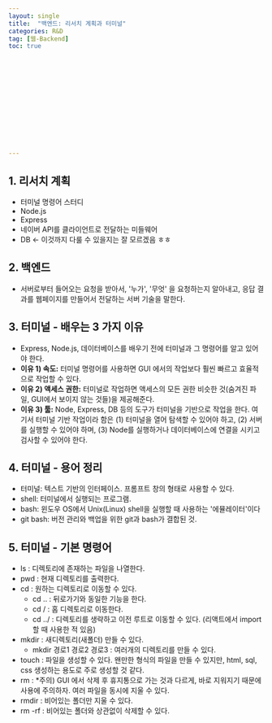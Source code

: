 ```yaml
---
layout: single
title:  "백엔드: 리서치 계획과 터미널"
categories: R&D
tag: [웹-Backend]
toc: true 














---
```


## 1. 리서치 계획

- 터미널 명령어 스터디
- Node.js
- Express
- 네이버 API를 클라이언트로 전달하는 미들웨어
- DB ← 이것까지 다룰 수 있을지는 잘 모르겠음 ㅎㅎ





## 2. 백엔드

- 서버로부터 들어오는 요청을 받아서, '누가', '무엇' 을 요청하는지 알아내고, 응답 결과를 웹페이지를 만들어서 전달하는 서버 기술을 말한다.





## 3. 터미널 - 배우는 3 가지 이유

- Express, Node.js, 데이터베이스를 배우기 전에 터미널과 그 명령어를 알고 있어야 한다.
- **이유 1) 속도:** 터미널 명령어를 사용하면 GUI 에서의 작업보다 훨씬 빠르고 효율적으로 작업할 수 있다.
- **이유 2) 액세스 권한:** 터미널로 작업하면 액세스의 모든 권한 비슷한 것(숨겨진 파일, GUI에서 보이지 않는 것들)을 제공해준다. 
- **이유 3) 툴:** Node, Express, DB 등의 도구가 터미널을 기반으로 작업을 한다. 여기서 터미널 기반 작업이라 함은 (1) 터미널을 열어 탐색할 수 있어야 하고, (2) 서버를 실행할 수 있어야 하며, (3)  Node를 실행하거나 데이터베이스에 연결을 시키고 검사할 수 있어야 한다.





## 4. 터미널  - 용어 정리

- 터미널: 텍스트 기반의 인터페이스. 프롬프트 창의 형태로 사용할 수 있다.
- shell: 터미널에서 실행되는 프로그램.
- bash: 윈도우 OS에서 Unix(Linux) shell을 실행할 때 사용하는 '에뮬레이터'이다
- git bash: 버전 관리와 백업을 위한 git과 bash가 결합된 것.





## 5. 터미널  - 기본 명령어

- ls : 디렉토리에 존재하는 파일을 나열한다.
- pwd : 현재 디렉토리를 출력한다.
- cd : 원하는 디렉토리로 이동할 수 있다. 
  - cd .. : 뒤로가기와 동일한 기능을 한다.
  - cd / : 홈 디렉토리로 이동한다.
  - cd ../ : 디렉토리를 생략하고 이전 루트로 이동할 수 있다. (리액트에서 import할 때 사용한 적 있음)
- mkdir : 새디렉토리(새폴더) 만들 수 있다.
  - mkdir 경로1 경로2 경로3 : 여러개의 디렉토리를 만들 수 있다.
- touch : 파일을 생성할 수 있다. 왠만한 형식의 파일을 만들 수 있지만, html, sql, css 생성하는 용도로 주로 생성할 것 같다.
- rm : *주의) GUI 에서 삭제 후 휴지통으로 가는 것과 다르게, 바로 지워지기 때문에 사용에 주의하자. 여러 파일을 동시에 지울 수 있다.
- rmdir : 비어있는 폴더만 지울 수 있다.
- rm -rf : 비어있는 폴더와 상관없이 삭제할 수 있다.

